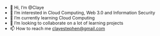 - 👋 Hi, I’m @Claye
- 👀 I’m interested in Cloud Computing, Web 3.0 and Information Security 
- 🌱 I’m currently learning Cloud Computing 
- 💞️ I’m looking to collaborate on a lot of learning projects
- 📫 How to reach me clayestephen@gmail.com

<!---
Claye1/Claye1 is a ✨ special ✨ repository because its `README.md` (this file) appears on your GitHub profile.
You can click the Preview link to take a look at your changes.
--->
